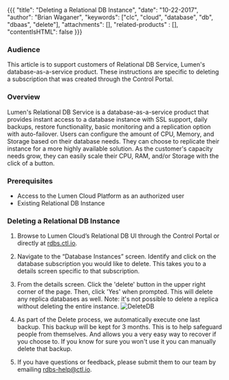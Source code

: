 {{{
  "title": "Deleting a Relational DB Instance",
  "date": "10-22-2017",
  "author": "Brian Waganer",
  "keywords": ["clc", "cloud", "database", "db", "dbaas", "delete"],
  "attachments": [],
  "related-products" : [],
  "contentIsHTML": false
}}}

### Audience
This article is to support customers of Relational DB Service, Lumen's database-as-a-service product. These instructions are specific to deleting a subscription that was created through the Control Portal.

### Overview
Lumen's Relational DB Service is a database-as-a-service product that provides instant access to a database instance with SSL support, daily backups, restore functionality, basic monitoring and a replication option with auto-failover. Users can configure the amount of CPU, Memory, and Storage based on their database needs. They can choose to replicate their instance for a more highly available solution. As the customer's capacity needs grow, they can easily scale their CPU, RAM, and/or Storage with the click of a button.

### Prerequisites
* Access to the Lumen Cloud Platform as an authorized user
* Existing Relational DB Instance

### Deleting a Relational DB Instance
1. Browse to Lumen Cloud’s Relational DB UI through the Control Portal or directly at [rdbs.ctl.io](https://rdbs.ctl.io).

2. Navigate to the “Database Instances” screen. Identify and click on the database subscription you would like to delete. This takes you to a details screen specific to that subscription.

3. From the details screen. Click the 'delete' button in the upper right corner of the page. Then, click 'Yes' when prompted. This will delete any replica databases as well. Note: it's not possible to delete a replica without deleting the entire instance.
   ![DeleteDB](../images/rdbs/rdbs-delete-db.png)

4. As part of the Delete process, we automatically execute one last backup.  This backup will be kept for 3 months.  This is to help safeguard people from themselves.  And allows you a very easy way to recover if you choose to.  If you know for sure you won't use it you can manually delete that backup.

5. If you have questions or feedback, please submit them to our team by emailing <a href="mailto:rdbs-help@ctl.io">rdbs-help@ctl.io</a>.
